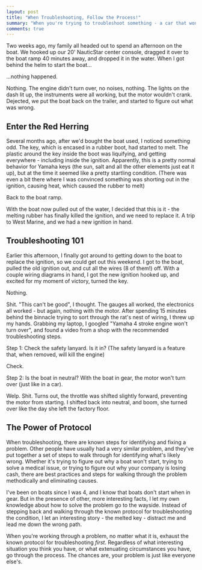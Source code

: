 ```yaml
---
layout: post
title: "When Troubleshooting, Follow the Process!"
summary: "When you're trying to troubleshoot something - a car that won't start, or a business that isn't working - follow the right process."
comments: true
---
```


Two weeks ago, my family all headed out to spend an afternoon on the boat. We hooked up our 20' NauticStar center console, dragged it over to the boat ramp 40 minutes away, and dropped it in the water. When I got behind the helm to start the boat...

...nothing happened. 

Nothing. The engine didn't turn over, no noises, nothing. The lights on the dash lit up, the instruments were all working, but the motor wouldn't crank. Dejected, we put the boat back on the trailer, and started to figure out what was wrong. 

## Enter the Red Herring

Several months ago, after we'd bought the boat used, I noticed something odd. The key, which is encased in a rubber boot, had started to melt. The plastic around the key inside the boot was liquifying, and getting everywhere - including inside the ignition. Apparently, this is a pretty normal behavior for Yamaha keys (the sun, salt and all the other elements just eat it up), but at the time it seemed like a pretty startling condition. (There was even a bit there where I was convinced something was shorting out in the ignition, causing heat, which caused the rubber to melt)

Back to the boat ramp.

With the boat now pulled out of the water, I decided that this is it - the melting rubber has finally killed the ignition, and we need to replace it. A trip to West Marine, and we had a new ignition in hand. 

## Troubleshooting 101

Earlier this afternoon, I finally got around to getting down to the boat to replace the ignition, so we could get out this weekend. I got to the boat, pulled the old ignition out, and cut all the wires (8 of them!) off. With a couple wiring diagrams in hand, I got the new ignition hooked up, and excited for my moment of victory, turned the key. 

Nothing. 

Shit. "This can't be good", I thought. The gauges all worked, the electronics all worked - but again, nothing with the motor. After spending 15 minutes behind the binnacle trying to sort through the rat's nest of wiring, I threw up my hands. Grabbing my laptop, I googled "Yamaha 4 stroke engine won't turn over", and found a video from a shop with the recommended troubleshooting steps. 

Step 1: Check the safety lanyard. Is it in? (The safety lanyard is a feature that, when removed, will kill the engine)

Check. 

Step 2: Is the boat in neutral? With the boat in gear, the motor won't turn over (just like in a car).

Welp. Shit. Turns out, the throttle was shifted slightly forward, preventing the motor from starting. I shifted back into neutral, and boom, she turned over like the day she left the factory floor.

## The Power of Protocol 

When troubleshooting, there are known steps for identifying and fixing a problem. Other people have usually had a very similar problem, and they've put together a set of steps to walk through for identifying what's likely wrong. Whether it's trying to figure out why a boat won't start, trying to solve a medical issue, or trying to figure out why your company is losing cash, there are best practices and steps for walking through the problem methodically and eliminating causes.

I've been on boats since I was 4, and I know that boats don't start when in gear. But in the presence of other, more interesting facts, I let my own knowledge about how to solve the problem go to the wayside. Instead of stepping back and walking through the known protocol for troubleshooting the condition, I let an interesting story - the melted key - distract me and lead me down the wrong path.

When you're working through a problem, no matter what it is, exhaust the known protocol for troubleshooting _first_. Regardless of what interesting situation you think you have, or what extenuating circumstances you have, go through the process. The chances are, your problem is just like everyone else's.

